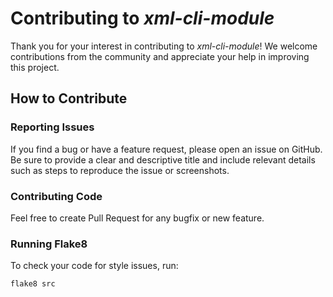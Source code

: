 # Contributing to *xml-cli-module*

Thank you for your interest in contributing to *xml-cli-module*! We welcome
contributions from the community and appreciate your help in improving this
project.

## How to Contribute

### Reporting Issues

If you find a bug or have a feature request, please open an issue on GitHub. Be
sure to provide a clear and descriptive title and include relevant details such
as steps to reproduce the issue or screenshots.

### Contributing Code

Feel free to create Pull Request for any bugfix or new feature.

### Running Flake8

To check your code for style issues, run:

```bash
flake8 src
```
